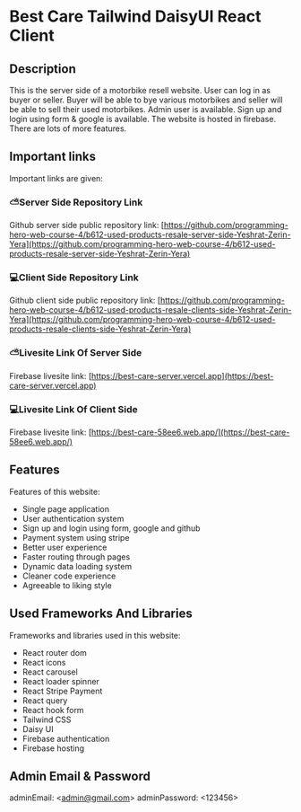 # Best Care Tailwind DaisyUI React Client

## Description

This is the server side of a motorbike resell website. User can log in as buyer or seller. Buyer will be able to bye various motorbikes and seller will be able to sell their used motorbikes. Admin user is available. Sign up and login using form & google is available. The website is hosted in firebase. There are lots of more features.

## Important links

Important links are given:

### ⛅️Server Side Repository Link

Github server side public repository link: [https://github.com/programming-hero-web-course-4/b612-used-products-resale-server-side-Yeshrat-Zerin-Yera](https://github.com/programming-hero-web-course-4/b612-used-products-resale-server-side-Yeshrat-Zerin-Yera)

### 💻Client Side Repository Link

Github client side public repository link: [https://github.com/programming-hero-web-course-4/b612-used-products-resale-clients-side-Yeshrat-Zerin-Yera](https://github.com/programming-hero-web-course-4/b612-used-products-resale-clients-side-Yeshrat-Zerin-Yera)

### ⛅️Livesite Link Of Server Side

Firebase livesite link: [https://best-care-server.vercel.app](https://best-care-server.vercel.app)

### 💻Livesite Link Of Client Side

Firebase livesite link: [https://best-care-58ee6.web.app/](https://best-care-58ee6.web.app/)


## Features

Features of this website:

* Single page application
* User authentication system
* Sign up and login using form, google and github
* Payment system using stripe
* Better user experience
* Faster routing through pages
* Dynamic data loading system
* Cleaner code experience
* Agreeable to liking style

## Used Frameworks And Libraries

Frameworks and libraries used in this website:

* React router dom
* React icons
* React carousel
* React loader spinner
* React Stripe Payment
* React query
* React hook form
* Tailwind CSS
* Daisy UI
* Firebase authentication
* Firebase hosting

## Admin Email & Password

adminEmail: \<admin@gmail.com\>
adminPassword: \<123456\>
